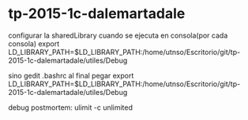 # tp-2015-1c-dalemartadale

configurar la sharedLibrary cuando se ejecuta en consola(por cada consola)
export LD_LIBRARY_PATH=$LD_LIBRARY_PATH:/home/utnso/Escritorio/git/tp-2015-1c-dalemartadale/utiles/Debug


sino gedit .bashrc
al final pegar export LD_LIBRARY_PATH=$LD_LIBRARY_PATH:/home/utnso/Escritorio/git/tp-2015-1c-dalemartadale/utiles/Debug

debug postmortem: 
ulimit -c unlimited